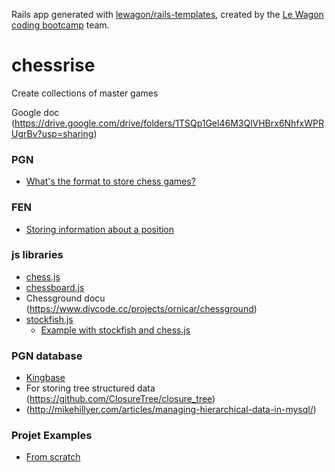 Rails app generated with [lewagon/rails-templates](https://github.com/lewagon/rails-templates), created by the [Le Wagon coding bootcamp](https://www.lewagon.com) team.
# chessrise
Create collections of master games

Google doc (https://drive.google.com/drive/folders/1TSQp1Gel46M3QlVHBrx6NhfxWPRUgrBv?usp=sharing)

### PGN
* [What's the format to store chess games?](https://en.wikipedia.org/wiki/Portable_Game_Notation)

### FEN
 * [Storing information about a position](https://en.wikipedia.org/wiki/Forsyth%E2%80%93Edwards_Notation)

### js libraries
* [chess.js](https://github.com/jhlywa/chess.js/blob/master/README.md)
* [chessboard.js](http://chessboardjs.com/)
* Chessground docu (https://www.diycode.cc/projects/ornicar/chessground)
* [stockfish.js](https://github.com/exoticorn/stockfish-js)
  * [Example with stockfish and chess.js](https://github.com/exoticorn/stockfish-js/blob/master/example/enginegame.js)

### PGN database
* [Kingbase](http://www.kingbase-chess.net/)
* For storing tree structured data (https://github.com/ClosureTree/closure_tree)
* (http://mikehillyer.com/articles/managing-hierarchical-data-in-mysql/)

### Projet Examples
* [From scratch](https://realworldcoding.io/building-a-chess-web-application-with-an-agile-development-team-51a25877a6cf)
